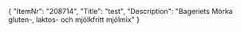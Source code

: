 {
  "ItemNr": "208714",
  "Title": "test",
  "Description": "Bageriets Mörka gluten-, laktos- och mjölkfritt mjölmix"
}